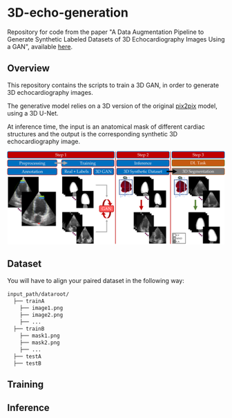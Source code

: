 # 3D-echo-generation

Repository for code from the paper "A Data Augmentation Pipeline to Generate Synthetic Labeled Datasets of 3D Echocardiography Images Using a GAN", available [here](https://ieeexplore.ieee.org/abstract/document/9893790).


## Overview

This repository contains the scripts to train a 3D GAN, in order to generate 3D echocardiography images. 

The generative model relies on a 3D version of the original [pix2pix](https://github.com/phillipi/pix2pix) model, using a 3D U-Net.

At inference time, the input is an anatomical mask of different cardiac structures and the output is the corresponding synthetic 3D echocardiography image.

![3D echocardiography generation](figures/diagram_IEEE_access_July22.png)


## Dataset
You will have to align your paired dataset in the following way:

```
input_path/dataroot/
  ├── trainA
    ├── image1.png
    ├── image2.png
    ├── ...
  ├── trainB
    ├── mask1.png
    ├── mask2.png
    ├── ...
  ├── testA
  ├── testB
```


## Training




## Inference
